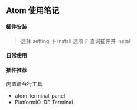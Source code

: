 ## Atom 使用笔记
#### 插件安装
> 选择 setting 下 install 选项卡 查询插件并 install

#### 日常使用


#### 插件推荐
内置命令行工具
* atom-terminal-panel
* PlatformIO IDE Terminal
